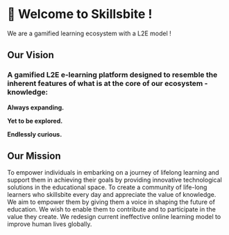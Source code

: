 # **👋** Welcome to Skillsbite !

We are a gamified learning ecosystem with a L2E model !

## Our Vision

### A gamified L2E e-learning platform designed to resemble the inherent features of what is at the core of our ecosystem - knowledge:

**Always expanding.**

**Yet to be explored.** 

**Endlessly curious.** 
    
## Our Mission
    
To empower individuals in embarking on a journey of lifelong learning and support them in achieving their goals by providing innovative technological solutions in the educational space. To create a community of life-long learners who skillsbite every day and appreciate the value of knowledge. We aim to empower them by giving them a voice in shaping the future of education. We wish to enable them to contribute and to participate in the value they create. We redesign current ineffective online learning model to improve human lives globally.
